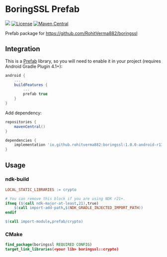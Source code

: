 # BoringSSL Prefab
[![](https://img.shields.io/badge/Minimum%20Sdk-21-2196F3)](https://github.com/RohitVerma882/libcxx-prefab)
[![License](https://img.shields.io/badge/License-Apache_2.0-blue.svg)](./LICENSE)
[![Maven Central](https://img.shields.io/maven-central/v/org.apache.maven.plugins/maven-release-plugin.svg?label=Maven%20Central)](https://search.maven.org/artifact/org.apache.maven.plugins/maven-release-plugin)

Prefab package for https://github.com/RohitVerma882/boringssl

## Integration

This is a [Prefab](https://google.github.io/prefab/) library, so you will need to enable it in your project (requires Android Gradle Plugin 4.1+):

```gradle
android {
    ...
    buildFeatures {
        ...
        prefab true
    }
}
```

Add dependency:

```gradle
repositories {
    mavenCentral()
}

dependencies {
    implementation 'io.github.rohitverma882:boringssl:1.0.0-android-r13'
}
```

## Usage

### ndk-build

```makefile
LOCAL_STATIC_LIBRARIES := crypto

# You can remove this block if you are using NDK r21+.
ifneq ($(call ndk-major-at-least,21),true)
    $(call import-add-path,$(NDK_GRADLE_INJECTED_IMPORT_PATH))
endif

$(call import-module,prefab/crypto)
```

### CMake

```cmake
find_package(boringssl REQUIRED CONFIG)
target_link_libraries(<your lib> boringssl::crypto)
```
